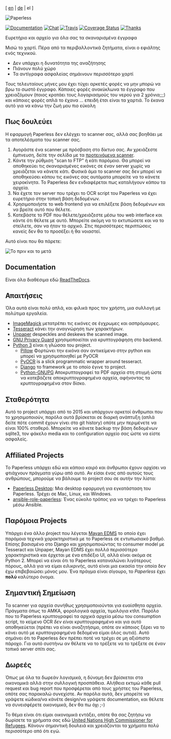 [ [en](README.md) | [de](README-de.md) | el ]

![Paperless](https://raw.githubusercontent.com/the-paperless-project/paperless/master/src/paperless/static/paperless/img/logo-dark.png)

[![Documentation](https://readthedocs.org/projects/paperless/badge/?version=latest)](https://paperless.readthedocs.org/) [![Chat](https://badges.gitter.im/the-paperless-project/paperless.svg)](https://gitter.im/danielquinn/paperless) [![Travis](https://travis-ci.org/the-paperless-project/paperless.svg?branch=master)](https://travis-ci.org/the-paperless-project/paperless) [![Coverage Status](https://coveralls.io/repos/github/the-paperless-project/paperless/badge.svg?branch=master)](https://coveralls.io/github/the-paperless-project/paperless?branch=master) [![Thanks](https://img.shields.io/badge/THANKS-md-ff69b4.svg)](https://github.com/the-paperless-project/paperless/blob/master/THANKS.md)

Ευρετήριο και αρχείο για όλα σας τα σκαναρισμένα έγγραφα

Μισώ το χαρτί. Πέρα από τα περιβαλλοντικά ζητήματα, είναι ο εφιάλτης ενός τεχνικού.

* Δεν υπάρχει η δυνατότητα της αναζήτησης
* Πιάνουν πολύ χώρο
* Τα αντίγραφα ασφαλείας σημάινουν περισσότερο χαρτί

Τους τελευταίους μήνες μου έχει τύχει αρκετές φορές να μην μπορώ να βρω το σωστό έγγραφο. Κάποιες φορές ανακύκλωνα το έγγραφο που χρειαζόμουν (ποιος κρατάει τους λογαριασμούς του νερού για 2 χρόνια;;;) και κάποιες φορές απλά το έχανα ... επειδή έτσι είναι τα χαρτιά. Το έκανα αυτό για να κάνω την ζωή μου πιο εύκολη


## Πως δουλεύει

Η εφαρμογή Paperless δεν ελέγχει το scanner σας, αλλά σας βοηθάει με τα αποτελέσματα του scanner σας.

1. Αγοράστε ένα scanner με πρόσβαση στο δίκτυο σας.  Αν χρειάζεστε έμπνευση, δείτε την σελίδα με τα [προτεινόμενα scanner](https://paperless.readthedocs.io/en/latest/scanners.html).
2. Κάντε την ρύθμιση "scan to FTP" ή κάτι παρόμοιο. Θα μπορεί να αποθηκεύει τις σκαναρισμένες εικόνες σε έναν server χωρίς να χρειάζεται να κάνετε κάτι. Φυσικά άμα το scanner σας δεν μπορεί να αποθηκεύσει κάπου τις εικόνες σας αυτόματα μπορείτε να το κάνετε χειροκίνητα. Το Paperless δεν ενδιαφέρεται πως καταλήγουν κάπου τα αρχεία.
3. Να έχετε τον server που τρέχει το OCR script του Paperless να έχει ευρετήριο στην τοπική βάση δεδομένων.
4. Χρησιμοποιήστε το web frontend για να επιλέξετε βάση δεδομένων και να βρείτε αυτό που θέλετε.
5. Κατεβάστε το PDF που θέλετε/χρειάζεστε μέσω του web interface και κάντε ότι θέλετε με αυτό. Μπορείτε ακόμη να το εκτυπώσετε και να το στείλετε, σαν να ήταν το αρχικό. Στις περισσότερες περιπτώσεις κανείς δεν θα το προσέξει ή θα νοιαστεί.

Αυτό είναι που θα πάρετε:

![Το πριν και το μετά](https://raw.githubusercontent.com/the-paperless-project/paperless/master/docs/_static/screenshot.png)


## Documentation

Είναι όλα διαθέσιμα εδώ [ReadTheDocs](https://paperless.readthedocs.org/).


## Απαιτήσεις

Όλα αυτά είναι πολύ απλά, και φιλικά προς τον χρήστη, μια συλλογή με πολύτιμα εργαλεία.

* [ImageMagick](http://imagemagick.org/) μετατρέπει τις εικόνες σε έγχρωμες και ασπρόμαυρες.
* [Tesseract](https://github.com/tesseract-ocr) κάνει την αναγνώρηση των χαρακτήρων.
* [Unpaper](https://github.com/unpaper/unpaper) despeckles and deskews the scanned image.
* [GNU Privacy Guard](https://gnupg.org/) χρησιμοποιείται για κρυπτογράφηση στο backend.
* [Python 3](https://python.org/) είναι η γλώσσα του project.
  * [Pillow](https://pypi.python.org/pypi/pillowfight/) Φορτώνει την εικόνα σαν αντικείμενο στην python και μπορεί να χρησιμοποιηθεί με PyOCR
  * [PyOCR](https://github.com/jflesch/pyocr) is a slick programmatic wrapper around tesseract.
  * [Django](https://www.djangoproject.com/) το framework με το οποίο έγινε το project.
  * [Python-GNUPG](http://pythonhosted.org/python-gnupg/) Αποκρυπτογραφεί τα PDF αρχεία στη στιγμή ώστε να κατεβάζετε αποκρυπτογραφημένα αρχεία, αφήνοντας τα κρυπτογραφημένα στον δίσκο.


## Σταθερότητα

Αυτό το project υπάρχει από το 2015 και υπάρχουν αρκετοί άνθρωποι που το χρησιμοποιούν, παρόλα αυτά βρίσκεται σε διαρκή ανάπτυξη (απλά δείτε πότε commit έχουν γίνει στο git history) οπότε μην περιμένετε να είναι 100% σταθερό. Μπορείτε να κάνετε backup την βάση δεδομένων sqlite3, τον φάκελο media και το configuration αρχείο σας ώστε να είστε ασφαλείς.


## Affiliated Projects

Το Paperless υπάρχει εδώ και κάποιο καιρό και άνθρωποι έχουν αρχίσει να φτιάχνουν πράγματα γύρω από αυτό. Αν είσαι ένας από αυτούς τους ανθρώπους, μπορούμε να βάλουμε το project σου σε αυτήν την λίστα:

* [Paperless Desktop](https://github.com/thomasbrueggemann/paperless-desktop): Μια desktop εφαρμογή για εγκατάσταση του Paperless.  Τρέχει σε Mac, Linux, και Windows.
* [ansible-role-paperless](https://github.com/ovv/ansible-role-paperless): Ένας εύκολο τρόπος για να τρέχει το Paperless μέσω Ansible.


## Παρόμοια Projects

Υπάρχει ένα άλλο ṕroject που λέγεται [Mayan EDMS](https://mayan.readthedocs.org/en/latest/) το οποίο έχει παρόμοια τεχνικά χαρακτηριστικά με το Paperless σε εντυπωσιακό βαθμό.  Επίσης βασισμένο στο Django και χρησιμοποιώντας το consumer model με Tesseract και Unpaper, Mayan EDMS έχει *πολλά* περισσότερα χαρακτηριστικά και έρχεται με ένα επιδέξιο UI, αλλά είναι ακόμα σε Python 2. Μπορεί να είναι ότι το Paperless καταναλώνει λιγότερους πόρους, αλλά για να είμαι ειλικρινής, αυτό είναι μια εικασία την οποία δεν έχω επιβεβαιώσει μόνος μου.  Ένα πράγμα είναι σίγουρο, το *Paperless* έχει **πολύ** καλύτερο όνομα.


## Σημαντική Σημείωση

Τα scanner για αρχεία συνήθως χρησιμοποιούνται για ευαίσθητα αρχεία. Πράγματα όπως το ΑΜΚΑ, φορολογικά αρχεία, τιμολόγια κτλπ. Παρόλο που το Paperless κρυπτογραφεί τα αρχικά αρχεία μέσω του consumption script, το κείμενο OCR *δεν είναι* κρυπτογραφημένο και για αυτό αποθηκεύεται (πρέπει να είναι αναζητήσιμο, οπότε αν κάποιος ξέρει να το κάνει αυτό με κρυπτογραφημένα δεδομένα είμαι όλος αυτιά). Αυτό σημάνει ότι το Paperless δεν πρέπει ποτέ να τρέχει σε μη αξιόπιστο πάροχο. Για αυτό συστήνω αν θέλετε να το τρέξετε να το τρέξετε σε έναν τοπικό server σπίτι σας.


## Δωρεές

Όπως με όλα τα δωρεάν λογισμικά, η δύναμη δεν βρίσκεται στα οικονομικά αλλά στην συλλογική προσπάθεια. Αλήθεια εκτιμώ κάθε pull request και bug report που προσφέρεται από τους χρήστες του Paperless, οπότε σας παρακαλώ συνεχίστε. Αν παρόλα αυτά, δεν μπορείτε να γράψετε κώδικα/να κάνέτε design/να γράψετε documentation, και θέλετε να συνεισφέρετε οικονομικά, δεν θα πω όχι ;-)

Το θέμα είναι ότι είμαι οικονομικά εντάξει, οπότε θα σας ζητήσω να δωρίσετε τα χρήματα σας εδώ [United Nations High Commissioner for Refugees](https://donate.unhcr.org/int-en/general). Κάνουν σημαντική δουλειά και χρειάζονται τα χρήματα πολύ περισσότερο από ότι εγώ.
